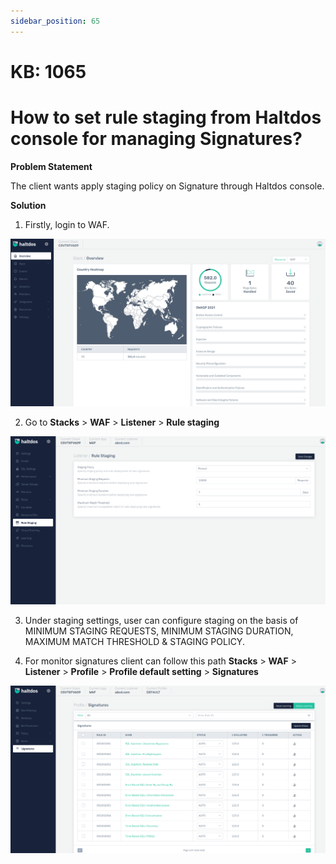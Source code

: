 ```yaml
---
sidebar_position: 65
---
```


# KB: 1065

# How to set rule staging from Haltdos console for managing Signatures?

**Problem Statement**

The client wants apply staging policy on Signature through Haltdos console.

**Solution**

1. Firstly, login to WAF.

![kb-1065](/img/waf/kb/v2/overview_kb_1065_1.png)

2. Go to **Stacks** > **WAF** > **Listener** > **Rule staging**

![kb-1065](/img/waf/kb/v2/rule_kb_1065_2.png)

3. Under staging settings, user can configure staging on the basis of MINIMUM STAGING REQUESTS, MINIMUM STAGING DURATION, MAXIMUM MATCH THRESHOLD & STAGING POLICY.

4. For monitor signatures client can follow this path **Stacks** > **WAF** > **Listener** > **Profile** > **Profile default setting** > **Signatures**

![kb-1065](/img/waf/kb/v2/signature_kb_1065_3.png)
